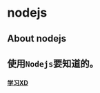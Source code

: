 # nodejs
About nodejs 
---
## 使用`Nodejs`要知道的。
#### [学习XD](https://github.com/gurenyigu/nodejs/blob/master/nodejs-start.md)
